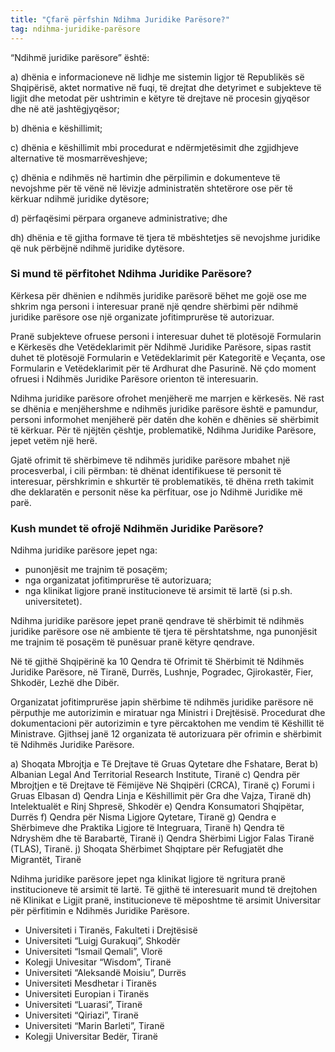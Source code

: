 ```yaml
---
title: "Çfarë përfshin Ndihma Juridike Parësore?"
tag: ndihma-juridike-parësore
---
```


“Ndihmë juridike parësore” është: 

a) dhënia e informacioneve në lidhje me sistemin ligjor të Republikës së Shqipërisë, aktet normative në fuqi, të drejtat dhe detyrimet e subjekteve të ligjit dhe metodat për ushtrimin e këtyre të drejtave në procesin gjyqësor dhe në atë jashtëgjyqësor;

b) dhënia e këshillimit;

c) dhënia e këshillimit mbi procedurat e ndërmjetësimit dhe zgjidhjeve alternative të mosmarrëveshjeve;

ç) dhënia e ndihmës në hartimin dhe përpilimin e dokumenteve të nevojshme për të vënë në lëvizje administratën shtetërore ose për të kërkuar ndihmë juridike dytësore;

d) përfaqësimi përpara organeve administrative; dhe

dh) dhënia e të gjitha formave të tjera të mbështetjes së nevojshme juridike që nuk përbëjnë ndihmë juridike dytësore.

### Si mund të përfitohet Ndihma Juridike Parësore?

Kërkesa për dhënien e ndihmës juridike parësorë bëhet me gojë ose me shkrim nga personi i interesuar pranë një qendre shërbimi për ndihmë juridike parësore ose një organizate jofitimprurëse të autorizuar.

Pranë subjekteve ofruese personi i interesuar duhet të plotësojë Formularin e Kërkesës dhe Vetëdeklarimit për Ndihmë Juridike Parësore, sipas rastit duhet të plotësojë Formularin e Vetëdeklarimit për Kategoritë e Veçanta, ose Formularin e Vetëdeklarimit për të Ardhurat dhe Pasurinë. Në çdo moment ofruesi i Ndihmës Juridike Parësore orienton të interesuarin.

Ndihma juridike parësore ofrohet menjëherë me marrjen e kërkesës. Në rast se dhënia e menjëhershme e ndihmës juridike parësore është e pamundur, personi informohet menjëherë për datën dhe kohën e dhënies së shërbimit të kërkuar. Për të njëjtën çështje, problematikë, Ndihma Juridike Parësore, jepet vetëm një herë.

Gjatë ofrimit të shërbimeve të ndihmës juridike parësore mbahet një procesverbal, i cili përmban: të dhënat identifikuese të personit të interesuar, përshkrimin e shkurtër të problematikës, të dhëna rreth takimit dhe deklaratën e personit nëse ka përfituar, ose jo Ndihmë Juridike më parë.

### Kush mundet të ofrojë Ndihmën Juridike Parësore?

Ndihma juridike parësore jepet nga: 
- punonjësit me trajnim të posaçëm; 
- nga organizatat jofitimprurëse të autorizuara; 
- nga klinikat ligjore pranë institucioneve të arsimit të lartë (si p.sh. universitetet).

Ndihma juridike parësore jepet pranë qendrave të shërbimit të ndihmës juridike parësore ose në ambiente të tjera të përshtatshme, nga punonjësit me trajnim të posaçëm të punësuar pranë këtyre qendrave. 

Në të gjithë Shqipërinë ka 10 Qendra të Ofrimit të Shërbimit të Ndihmës Juridike Parësore, në Tiranë, Durrës, Lushnje, Pogradec, Gjirokastër, Fier, Shkodër, Lezhë dhe Dibër. 

Organizatat jofitimprurëse japin shërbime të ndihmës juridike parësore në përputhje me autorizimin e miratuar nga Ministri i Drejtësisë. Procedurat dhe dokumentacioni për autorizimin e tyre përcaktohen me vendim të Këshillit të Ministrave. Gjithsej janë 12 organizata të autorizuara për ofrimin e shërbimit të Ndihmës Juridike Parësore. 

a) Shoqata Mbrojtja e Të Drejtave të Gruas Qytetare dhe Fshatare, Berat
b) Albanian Legal And Territorial Research Institute, Tiranë
c) Qendra për Mbrojtjen e të Drejtave të Fëmijëve Në Shqipëri (CRCA), Tiranë
ç) Forumi i Gruas Elbasan
d) Qendra Linja e Këshillimit për Gra dhe Vajza, Tiranë
dh) Intelektualët e Rinj Shpresë, Shkodër
e) Qendra Konsumatori Shqipëtar, Durrës
f) Qendra për Nisma Ligjore Qytetare, Tiranë
g) Qendra e Shërbimeve dhe Praktika Ligjore të Integruara, Tiranë
h) Qendra të Ndryshëm dhe të Barabartë, Tiranë
i) Qendra Shërbimi Ligjor Falas Tiranë (TLAS), Tiranë.
j) Shoqata Shërbimet Shqiptare për Refugjatët dhe Migrantët, Tiranë

Ndihma juridike parësore jepet nga klinikat ligjore të ngritura pranë institucioneve të arsimit të lartë. Të gjithë të interesuarit mund të drejtohen në Klinikat e Ligjit pranë, institucioneve të mëposhtme të arsimit Universitar për përfitimin e Ndihmës Juridike Parësore.

- Universiteti i Tiranës, Fakulteti i Drejtësisë
- Universiteti “Luigj Gurakuqi”, Shkodër
- Universiteti “Ismail Qemali”, Vlorë
- Kolegji Univesitar “Wisdom”, Tiranë
- Universiteti “Aleksandë Moisiu”, Durrës 
- Universiteti Mesdhetar i Tiranës
- Universiteti Europian i Tiranës
- Universiteti “Luarasi”, Tiranë
- Universiteti “Qiriazi”, Tiranë
- Universiteti “Marin Barleti”, Tiranë
- Kolegji Universitar Bedër, Tiranë

